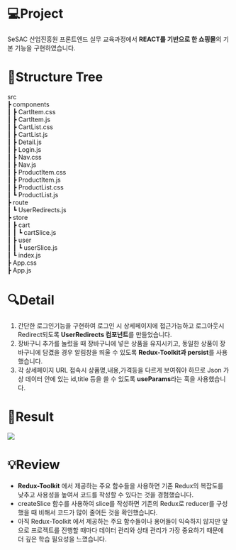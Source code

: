 # 💻Project

SeSAC 산업진흥원 프론트엔드 실무 교육과정에서 **REACT를 기반으로 한 쇼핑몰**의 기본 기능을 구현하였습니다.

# 🌲Structure Tree
src  
 ┣ components  
 ┃ ┣ CartItem.css  
 ┃ ┣ CartItem.js  
 ┃ ┣ CartList.css  
 ┃ ┣ CartList.js  
 ┃ ┣ Detail.js  
 ┃ ┣ Login.js  
 ┃ ┣ Nav.css  
 ┃ ┣ Nav.js  
 ┃ ┣ ProductItem.css  
 ┃ ┣ ProductItem.js  
 ┃ ┣ ProductList.css  
 ┃ ┗ ProductList.js  
 ┣ route  
 ┃ ┗ UserRedirects.js  
 ┣ store  
 ┃ ┣ cart  
 ┃ ┃ ┗ cartSlice.js  
 ┃ ┣ user  
 ┃ ┃ ┗ userSlice.js  
 ┃ ┗ index.js  
 ┣ App.css  
 ┣ App.js
# 🔍Detail
1. 간단한 로그인기능을 구현하여 로그인 시 상세페이지에  접근가능하고 로그아웃시 Redirect되도록 **UserRedirects 컴포넌트**를 만들었습니다.
2. 장바구니 추가를 눌렀을 때 장바구니에 넣은 상품을 유지시키고, 동일한 상품이 장바구니에 담겼을 경우 알림창을 띄울 수 있도록 **Redux-Toolkit과 persist**를 사용했습니다.
3. 각 상세페이지 URL 접속시 상품명,내용,가격등을 다르게 보여줘야 하므로 Json 가상 데이터 안에 있는 id,title 등을 쓸 수 있도록  **useParams**라는 훅을 사용했습니다.

# 🚀Result
<img width="{80%}" src="https://ndb796.tistory.com/557 [안경잡이개발자:티스토리](https://mail.google.com/mail/u/0?ui=2&ik=8e653972e2&attid=0.1&permmsgid=msg-a:r8212590978466731852&th=182f25297a2051ca&view=fimg&fur=ip&sz=s0-l75-ft&attbid=ANGjdJ_bNkA5bGiV6hDVVIRA_FlJEuWM2rX5-QI03zsK75q9wcLhO8guShLxE2UsC82ZosJtRJmGXcOhU3VDiP6-iASHBW3aUI9zOAeDu4tA5VC_2ZsX5sW4QpRo41g&disp=emb&realattid=ii_l7h5xuzl0)"/>

# 💡Review

 - **Redux-Toolkit** 에서 제공하는 주요 함수들을 사용하면 기존 Redux의 복잡도를 낮추고 사용성을 높여서 코드를 작성할 수 있다는 것을 경험했습니다.
- createSlice 함수를 사용하여 slice를 작성하면 기존의 Redux로 reducer를 구성했을 때 비해서 코드가 많이 줄어든 것을 확인했습니다.
- 아직 Redux-Toolkit 에서 제공하는 주요 함수들이나 용어들이 익숙하지 않지만 앞으로 프로젝트를 진행할 때마다 데이터 관리와 상태 관리가 가장 중요하기 때문에 더 깊은 학습 필요성을 느꼈습니다.

